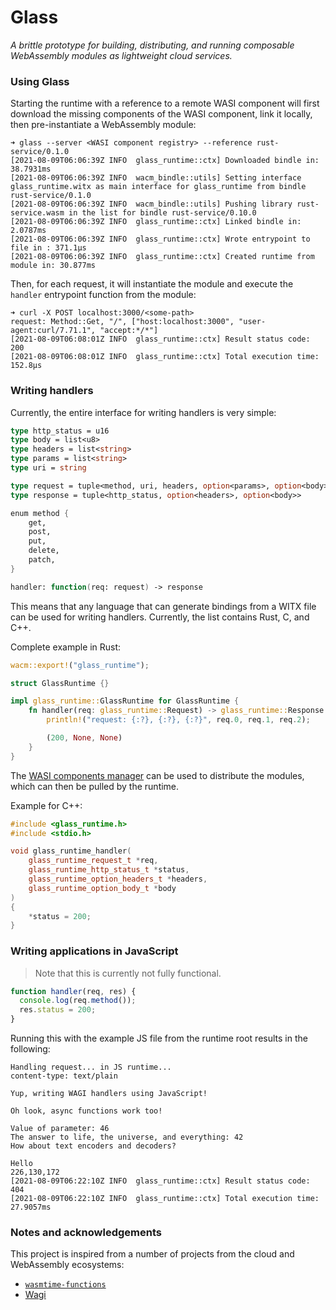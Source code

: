 # Glass

_A brittle prototype for building, distributing, and running composable
WebAssembly modules as lightweight cloud services._

### Using Glass

Starting the runtime with a reference to a remote WASI component will first
download the missing components of the WASI component, link it locally, then
pre-instantiate a WebAssembly module:

```
➜ glass --server <WASI component registry> --reference rust-service/0.1.0
[2021-08-09T06:06:39Z INFO  glass_runtime::ctx] Downloaded bindle in: 38.7931ms
[2021-08-09T06:06:39Z INFO  wacm_bindle::utils] Setting interface glass_runtime.witx as main interface for glass_runtime from bindle rust-service/0.1.0
[2021-08-09T06:06:39Z INFO  wacm_bindle::utils] Pushing library rust-service.wasm in the list for bindle rust-service/0.10.0
[2021-08-09T06:06:39Z INFO  glass_runtime::ctx] Linked bindle in: 2.0787ms
[2021-08-09T06:06:39Z INFO  glass_runtime::ctx] Wrote entrypoint to file in : 371.1µs
[2021-08-09T06:06:39Z INFO  glass_runtime::ctx] Created runtime from module in: 30.877ms
```

Then, for each request, it will instantiate the module and execute the `handler`
entrypoint function from the module:

```
➜ curl -X POST localhost:3000/<some-path>
request: Method::Get, "/", ["host:localhost:3000", "user-agent:curl/7.71.1", "accept:*/*"]
[2021-08-09T06:08:01Z INFO  glass_runtime::ctx] Result status code: 200
[2021-08-09T06:08:01Z INFO  glass_runtime::ctx] Total execution time: 152.8µs
```

### Writing handlers

Currently, the entire interface for writing handlers is very simple:

```fsharp
type http_status = u16
type body = list<u8>
type headers = list<string>
type params = list<string>
type uri = string

type request = tuple<method, uri, headers, option<params>, option<body>>
type response = tuple<http_status, option<headers>, option<body>>

enum method {
    get,
    post,
    put,
    delete,
    patch,
}

handler: function(req: request) -> response
```

This means that any language that can generate bindings from a WITX file can be
used for writing handlers. Currently, the list contains Rust, C, and C++.

Complete example in Rust:

```rust
wacm::export!("glass_runtime");

struct GlassRuntime {}

impl glass_runtime::GlassRuntime for GlassRuntime {
    fn handler(req: glass_runtime::Request) -> glass_runtime::Response {
        println!("request: {:?}, {:?}, {:?}", req.0, req.1, req.2);

        (200, None, None)
    }
}
```

The [WASI components manager][wacm] can be used to distribute the modules, which
can then be pulled by the runtime.

Example for C++:

```cpp
#include <glass_runtime.h>
#include <stdio.h>

void glass_runtime_handler(
    glass_runtime_request_t *req,
    glass_runtime_http_status_t *status,
    glass_runtime_option_headers_t *headers,
    glass_runtime_option_body_t *body
)
{
    *status = 200;
}
```

### Writing applications in JavaScript

> Note that this is currently not fully functional.

```javascript
function handler(req, res) {
  console.log(req.method());
  res.status = 200;
}
```

Running this with the example JS file from the runtime root results in the
following:

```
Handling request... in JS runtime...
content-type: text/plain

Yup, writing WAGI handlers using JavaScript!

Oh look, async functions work too!

Value of parameter: 46
The answer to life, the universe, and everything: 42
How about text encoders and decoders?

Hello
226,130,172
[2021-08-09T06:22:10Z INFO  glass_runtime::ctx] Result status code: 404
[2021-08-09T06:22:10Z INFO  glass_runtime::ctx] Total execution time: 27.9057ms
```

### Notes and acknowledgements

This project is inspired from a number of projects from the cloud and
WebAssembly ecosystems:

- [`wasmtime-functions`][wf]
- [Wagi][wagi]

[wf]: https://github.com/peterhuene/wasmtime-functions
[wagi]: https://github.com/deislabs/wagi
[wacm]: https://github.com/deislabs/wacm
